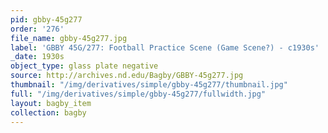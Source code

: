 ```yaml
---
pid: gbby-45g277
order: '276'
file_name: gbby-45g277.jpg
label: 'GBBY 45G/277: Football Practice Scene (Game Scene?) - c1930s'
_date: 1930s
object_type: glass plate negative
source: http://archives.nd.edu/Bagby/GBBY-45g277.jpg
thumbnail: "/img/derivatives/simple/gbby-45g277/thumbnail.jpg"
full: "/img/derivatives/simple/gbby-45g277/fullwidth.jpg"
layout: bagby_item
collection: bagby
---
```


